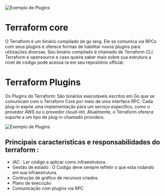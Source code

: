  ![Exemplo de Plugins](https://miro.medium.com/max/608/1*1ildCwyXO8um1sxsBuNLfQ.png)

# Terraform core

  O Terraform é um binário compilado de go lang. Ele se comunica via RPCs com seus plugins e oferece formas de habilitar novos plugins para utilizações diversas. Seu binário compilado é chamado de Terraform CLI. Terraform é opensource e caso queira saber mais sobre sua estrutura a nivel de código pode acessa-la em seu repositório official.

# Terraform Plugins 

  Os Plugins do Terraform: São binários executáveis ​​escritos em Go que se comunicam com o Terraform Core por meio de uma interface RPC. Cada plug-in expõe uma implementação para um serviço específico, como o provedor AWS ou o provedor cloud-init. Atualmente, o Terraform oferece suporte a um tipo de plug-in chamado providers.

  ![Exemplo de Plugins](https://www.terraform.io/img/docs/terraform-plugin-overview.png)

## Principais caracteristicas e responsabilidades do terraform : 

- IAC : Ler código e aplicar como infraestrutura.
- Gestão de estado : O Codigo deve sempre refletir o que esta rodando em sua infraestrutura.
- Contrução de gráfico de recursos criados.
- Plano de execução
- Comunicação com plugins via RPC 